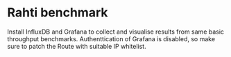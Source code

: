 # Rahti benchmark

Install InfluxDB and Grafana to collect and visualise results from same basic throughput benchmarks. Authenttication of Grafana is disabled, so make sure to patch the Route with suitable IP whitelist.